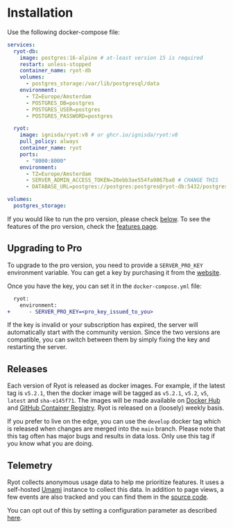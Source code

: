# Installation

Use the following docker-compose file:

```yaml
services:
  ryot-db:
    image: postgres:16-alpine # at-least version 15 is required
    restart: unless-stopped
    container_name: ryot-db
    volumes:
      - postgres_storage:/var/lib/postgresql/data
    environment:
      - TZ=Europe/Amsterdam
      - POSTGRES_DB=postgres
      - POSTGRES_USER=postgres
      - POSTGRES_PASSWORD=postgres

  ryot:
    image: ignisda/ryot:v8 # or ghcr.io/ignisda/ryot:v8
    pull_policy: always
    container_name: ryot
    ports:
      - "8000:8000"
    environment:
      - TZ=Europe/Amsterdam
      - SERVER_ADMIN_ACCESS_TOKEN=28ebb3ae554fa9867ba0 # CHANGE THIS
      - DATABASE_URL=postgres://postgres:postgres@ryot-db:5432/postgres

volumes:
  postgres_storage:
```

If you would like to run the pro version, please check [below](#upgrading-to-pro). To see
the features of the pro version, check the [features page]({{extra.main_website_url}}).

## Upgrading to Pro

To upgrade to the pro version, you need to provide a `SERVER_PRO_KEY` environment variable.
You can get a key by purchasing it from the [website]({{extra.main_website_url}}).

Once you have the key, you can set it in the `docker-compose.yml` file:

```diff
  ryot:
    environment:
+      - SERVER_PRO_KEY=<pro_key_issued_to_you>
```

If the key is invalid or your subscription has expired, the server will automatically start
with the community version. Since the two versions are compatible, you can switch between
them by simply fixing the key and restarting the server.

## Releases

Each version of Ryot is released as docker images. For example, if the latest tag is
`v5.2.1`, then the docker image will be tagged as `v5.2.1`, `v5.2`, `v5`, `latest` and
`sha-e145f71`. The images will be made available on [Docker
Hub](https://hub.docker.com/r/ignisda/ryot) and [GitHub Container
Registry](https://ghcr.io/ignisda/ryot). Ryot is released on a (loosely) weekly basis.

If you prefer to live on the edge, you can use the `develop` docker tag which is released
when changes are merged into the `main` branch. Please note that this tag often has major
bugs and results in data loss. Only use this tag if you know what you are doing.

## Telemetry

Ryot collects anonymous usage data to help me prioritize features. It uses a self-hosted
[Umami](https://umami.is/) instance to collect this data. In addition to page views, a
few events are also tracked and you can find them in the [source code](https://github.com/IgnisDa/ryot/blob/6722ceb913a9c2fd67392d5812b76a30036142d1/apps/frontend/app/lib/hooks.ts#L140-L174).

You can opt out of this by setting a configuration parameter as described
[here](./configuration.md#important-parameters).
